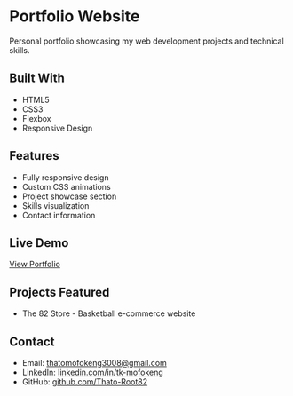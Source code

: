 # Portfolio Website

Personal portfolio showcasing my web development projects and technical skills.

## Built With
- HTML5
- CSS3
- Flexbox
- Responsive Design

## Features
- Fully responsive design
- Custom CSS animations
- Project showcase section
- Skills visualization
- Contact information

## Live Demo
[View Portfolio](https://thato-root82.github.io/portfolio/)

## Projects Featured
- The 82 Store - Basketball e-commerce website

## Contact
- Email: thatomofokeng3008@gmail.com
- LinkedIn: [linkedin.com/in/tk-mofokeng](https://www.linkedin.com/in/tk-mofokeng)
- GitHub: [github.com/Thato-Root82](https://github.com/Thato-Root82)